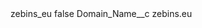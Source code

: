 <?xml version="1.0" encoding="UTF-8"?>
<CustomMetadata xmlns="http://soap.sforce.com/2006/04/metadata" xmlns:xsi="http://www.w3.org/2001/XMLSchema-instance" xmlns:xsd="http://www.w3.org/2001/XMLSchema">
    <label>zebins_eu</label>
    <protected>false</protected>
    <values>
        <field>Domain_Name__c</field>
        <value xsi:type="xsd:string">zebins.eu</value>
    </values>
</CustomMetadata>
